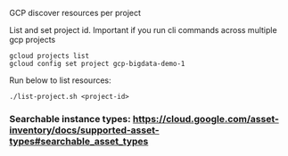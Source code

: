 GCP discover resources per project

List and set project id. Important if you run cli commands across multiple gcp projects
```
gcloud projects list
gcloud config set project gcp-bigdata-demo-1
```

Run below to list resources:

```
./list-project.sh <project-id>
```


### Searchable instance types: https://cloud.google.com/asset-inventory/docs/supported-asset-types#searchable_asset_types

